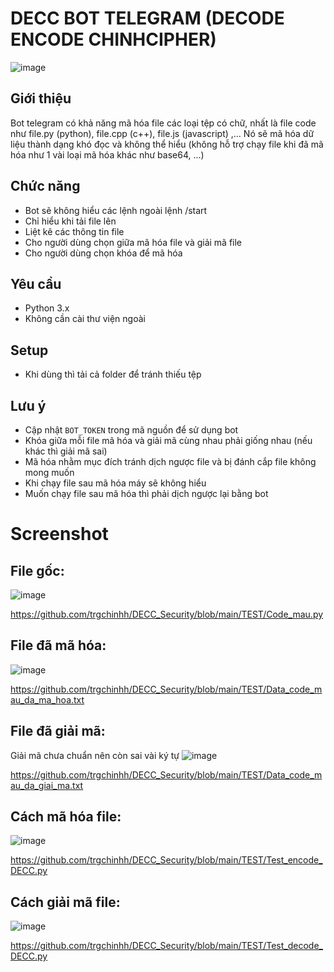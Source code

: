 # DECC BOT TELEGRAM (DECODE ENCODE CHINHCIPHER)

![image](https://github.com/user-attachments/assets/d05a895d-8da4-4527-bf50-e9f77d5bac5b)

## Giới thiệu
Bot telegram có khả năng mã hóa file các loại tệp có chữ, nhất là file code như file.py (python), file.cpp (c++), file.js (javascript) ,... Nó sẽ mã hóa dữ liệu thành dạng khó đọc và không thể hiểu (không hỗ trợ chạy file khi đã mã hóa như 1 vài loại mã hóa khác như base64, ...)

## Chức năng
- Bot sẽ không hiểu các lệnh ngoài lệnh /start
- Chỉ hiểu khi tải file lên 
- Liệt kê các thông tin file
- Cho người dùng chọn giữa mã hóa file và giải mã file
- Cho người dùng chọn khóa để mã hóa 

## Yêu cầu
- Python 3.x
- Không cần cài thư viện ngoài 

## Setup
- Khi dùng thì tải cả folder để tránh thiếu tệp 

## Lưu ý
- Cập nhật `BOT_TOKEN` trong mã nguồn để sử dụng bot
- Khóa giữa mỗi file mã hóa và giải mã cùng nhau phải giống nhau (nếu khác thì giải mã sai)
- Mã hóa nhằm mục đích tránh dịch ngược file và bị đánh cắp file không mong muốn 
- Khi chạy file sau mã hóa máy sẽ không hiểu 
- Muốn chạy file sau mã hóa thì phải dịch ngược lại bằng bot 

# Screenshot 

## File gốc:
![image](https://github.com/user-attachments/assets/6a30d8f3-4ec6-45b1-b7e9-5cf9661de2b7)

https://github.com/trgchinhh/DECC_Security/blob/main/TEST/Code_mau.py
## File đã mã hóa:
![image](https://github.com/user-attachments/assets/8371f384-8cb7-4143-8bde-a89828ccec76)

https://github.com/trgchinhh/DECC_Security/blob/main/TEST/Data_code_mau_da_ma_hoa.txt
## File đã giải mã:
Giải mã chưa chuẩn nên còn sai vài ký tự 
![image](https://github.com/user-attachments/assets/d003f36e-4628-43cc-b585-5e976d07fdf4)

https://github.com/trgchinhh/DECC_Security/blob/main/TEST/Data_code_mau_da_giai_ma.txt
## Cách mã hóa file:
![image](https://github.com/user-attachments/assets/e10e6fff-2e31-4e48-9402-d43950a59d9e)

https://github.com/trgchinhh/DECC_Security/blob/main/TEST/Test_encode_DECC.py
## Cách giải mã file:
![image](https://github.com/user-attachments/assets/565e4d3c-5922-437f-9b91-22fee217585c)

https://github.com/trgchinhh/DECC_Security/blob/main/TEST/Test_decode_DECC.py





